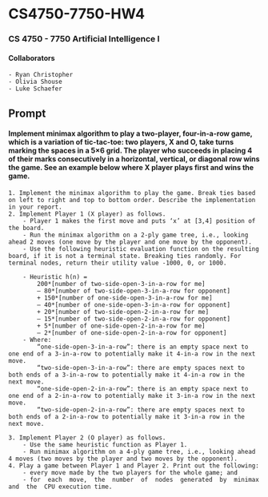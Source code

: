 # CS4750-7750-HW4
### CS 4750 - 7750 Artificial Intelligence I
#### Collaborators
    - Ryan Christopher
    - Olivia Shouse
    - Luke Schaefer

## Prompt
#### Implement  minimax  algorithm  to  play  a  two-player,  four-in-a-row  game,  which  is  a variation of tic-tac-toe: two players, X and O, take turns marking the spaces in a 5×6 grid. The player who succeeds in placing 4 of their marks consecutively in a horizontal, vertical, or diagonal row wins the game. See an example below where X player plays first and wins the game.
    1. Implement the minimax algorithm to play the game. Break ties based on left to right and top to bottom order. Describe the implementation in your report. 
    2. Implement Player 1 (X player) as follows. 
        - Player 1 makes the first move and puts ‘x’ at [3,4] position of the board.
        - Run the minimax algorithm on a 2-ply game tree, i.e., looking ahead 2 moves (one move by the player and one move by the opponent). 
        - Use the following heuristic evaluation function on the resulting board, if it is not a terminal state. Breaking ties randomly. For terminal nodes, return their utility value -1000, 0, or 1000.

        - Heuristic h(n) =
            200*[number of two-side-open-3-in-a-row for me] 
            – 80*[number of two-side-open-3-in-a-row for opponent] 
            + 150*[number of one-side-open-3-in-a-row for me] 
            – 40*[number of one-side-open-3-in-a-row for opponent] 
            + 20*[number of two-side-open-2-in-a-row for me] 
            – 15*[number of two-side-open-2-in-a-row for opponent]  
            + 5*[number of one-side-open-2-in-a-row for me] 
            – 2*[number of one-side-open-2-in-a-row for opponent] 
        - Where:
            “one-side-open-3-in-a-row”: there is an empty space next to one end of a 3-in-a-row to potentially make it 4-in-a row in the next move. 
            “two-side-open-3-in-a-row”: there are empty spaces next to both ends of a 3-in-a-row to potentially make it 4-in-a row in the next move.
            “one-side-open-2-in-a-row”: there is an empty space next to one end of a 2-in-a-row to potentially make it 3-in-a row in the next move.
            “two-side-open-2-in-a-row”: there are empty spaces next to both ends of a 2-in-a-row to potentially make it 3-in-a row in the next move.   

    3. Implement Player 2 (O player) as follows.
        - Use the same heuristic function as Player 1.
        - Run minimax algorithm on a 4-ply game tree, i.e., looking ahead 4 moves (two moves by the player and two moves by the opponent). 
    4. Play a game between Player 1 and Player 2. Print out the following: 
        - every move made by the two players for the whole game; and 
        - for  each  move,  the  number  of  nodes  generated  by  minimax  and  the  CPU execution time. 